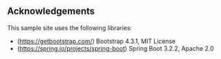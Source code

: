Acknowledgements
----------------

This sample site uses the following libraries:

* (https://getbootstrap.com/) Bootstrap 4.3.1, MIT License
* (https://spring.io/projects/spring-boot) Spring Boot 3.2.2, Apache 2.0

